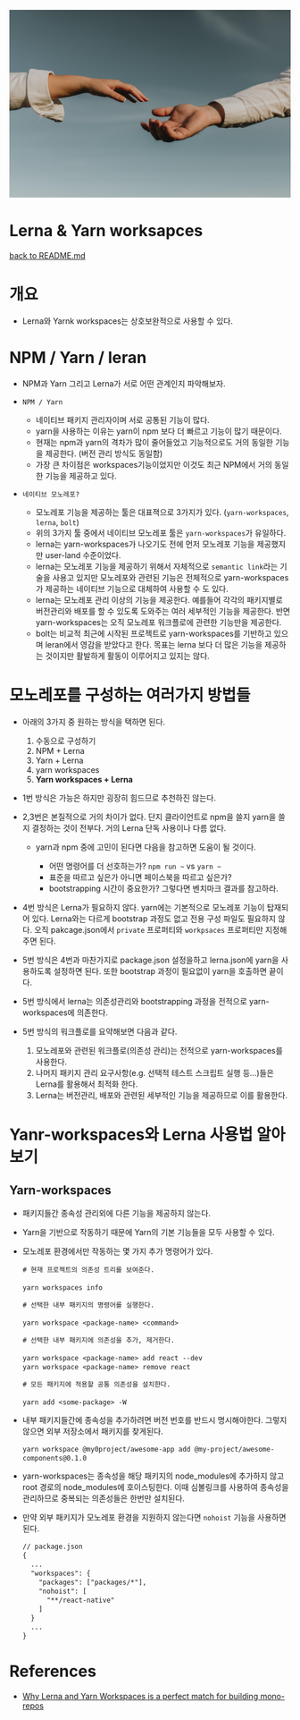 ![shake-hands](../images/shake-hands.png)

# Lerna & Yarn worksapces

[back to README.md](../README.md)

# 개요

- Lerna와 Yarnk workspaces는 상호보완적으로 사용할 수 있다.

# NPM / Yarn / leran

- NPM과 Yarn 그리고 Lerna가 서로 어떤 관계인지 파악해보자.

- `NPM / Yarn`

  - 네이티브 패키지 관리자이며 서로 공통된 기능이 많다.
  - yarn을 사용하는 이유는 yarn이 npm 보다 더 빠르고 기능이 많기 때문이다.
  - 현재는 npm과 yarn의 격차가 많이 줄어들었고 기능적으로도 거의 동일한 기능을 제공한다. (버전 관리 방식도 동일함)
  - 가장 큰 차이점은 workspaces기능이었지만 이것도 최근 NPM에서 거의 동일한 기능을 제공하고 있다.

- `네이티브 모노레포?`
  - 모노레포 기능을 제공하는 툴은 대표젹으로 3가지가 있다. (`yarn-workspaces`, `lerna`, `bolt`)
  - 위의 3가지 툴 중에서 네이티브 모노레포 툴은 `yarn-workspaces`가 유일하다.
  - lerna는 yarn-workspaces가 나오기도 전에 먼저 모노레포 기능을 제공했지만 user-land 수준이었다.
  - lerna는 모노레포 기능을 제공하기 위해서 자체적으로 `semantic link`라는 기술을 사용고 있지만 모노레포와 관련된 기능은 전체적으로 yarn-workspaces가 제공하는 네이티브 기능으로 대체하여 사용할 수 도 있다.
  - lerna는 모노레포 관리 이상의 기능을 제공한다. 예를들어 각각의 패키지별로 버전관리와 배포를 할 수 있도록 도와주는 여러 세부적인 기능을 제공한다. 반면 yarn-workspaces는 오직 모노레포 워크플로에 관련한 기능만을 제공한다.
  - bolt는 비교적 최근에 시작된 프로젝트로 yarn-workspaces를 기반하고 있으며 leran에서 영감을 받았다고 한다. 목표는 lerna 보다 더 많은 기능을 제공하는 것이지만 활발하게 활동이 이루어지고 있지는 않다.

# 모노레포를 구성하는 여러가지 방법들

- 아래의 3가지 중 원하는 방식을 택하면 된다.

  1. 수동으로 구성하기
  2. NPM + Lerna
  3. Yarn + Lerna
  4. yarn workspaces
  5. **Yarn workspaces + Lerna**

- 1번 방식은 가능은 하지만 굉장히 힘드므로 추천하진 않는다.
- 2,3번은 본질적으로 거의 차이가 없다. 단지 클라이언트로 npm을 쓸지 yarn을 쓸지 결정하는 것이 전부다. 거의 Lerna 단독 사용이나 다름 없다.

  - yarn과 npm 중에 고민이 된다면 다음을 참고하면 도움이 될 것이다.

    - 어떤 명령어를 더 선호하는가? `npm run ~` vs `yarn ~`
    - 표준을 따르고 싶은가 아니면 페이스북을 따르고 싶은가?
    - bootstrapping 시간이 중요한가? 그렇다면 벤치마크 결과를 참고하라.

- 4번 방식은 Lerna가 필요하지 않다. yarn에는 기본적으로 모노레포 기능이 탑재되어 있다. Lerna와는 다르게 bootstrap 과정도 없고 전용 구성 파일도 필요하지 않다. 오직 pakcage.json에서 `private` 프로퍼티와 `workpsaces` 프로퍼티만 지정해 주면 된다.

- 5번 방식은 4번과 마찬가지로 package.json 설정을하고 lerna.json에 yarn을 사용하도록 설정하면 된다. 또한 bootstrap 과정이 필요없이 yarn을 호출하면 끝이다.
- 5번 방식에서 lerna는 의존성관리와 bootstrapping 과정을 전적으로 yarn-workspaces에 의존한다.
- 5번 방식의 워크플로를 요약해보면 다음과 같다.

  1. 모노레포와 관련된 워크플로(의존성 관리)는 전적으로 yarn-workspaces를 사용한다.
  2. 나머지 패키지 관리 요구사항(e.g. 선택적 테스트 스크립트 실행 등...)들은 Lerna를 활용해서 최적화 한다.
  3. Lerna는 버전관리, 배포와 관련된 세부적인 기능을 제공하므로 이를 활용한다.

# Yanr-workspaces와 Lerna 사용법 알아보기

## Yarn-workspaces

- 패키지들간 종속성 관리외에 다른 기능을 제공하지 않는다.
- Yarn을 기반으로 작동하기 때문에 Yarn의 기본 기능들을 모두 사용할 수 있다.
- 모노레포 환경에서만 작동하는 몇 가지 추가 명령어가 있다.

  ```shell
  # 현재 프로젝트의 의존성 트리를 보여준다.

  yarn workspaces info
  ```

  ```shell
  # 선택한 내부 패키지의 명령어를 실행한다.

  yarn workspace <package-name> <command>
  ```

  ```shell
  # 선택한 내부 패키지에 의존성을 추가, 제거한다.

  yarn workspace <package-name> add react --dev
  yarn workspace <package-name> remove react
  ```

  ```shell
  # 모든 패키지에 적용할 공통 의존성을 설치한다.

  yarn add <some-package> -W
  ```

- 내부 패키지들간에 종속성을 추가하려면 버전 번호를 반드시 명시해야한다. 그렇지 않으면 외부 저장소에서 패키지를 찾게된다.

  ```shell
  yarn workspace @my0project/awesome-app add @my-project/awesome-components@0.1.0
  ```

- yarn-workspaces는 종속성을 해당 패키지의 node_modules에 추가하지 않고 root 경로의 node_modules에 호이스팅한다. 이때 심볼링크를 사용하여 종속성을 관리하므로 중복되는 의존성들은 한번만 설치된다.

- 만약 외부 패키지가 모노레포 환경을 지원하지 않는다면 `nohoist` 기능을 사용하면 된다.

  ```shell
  // package.json
  {
    ...
    "workspaces": {
      "packages": ["packages/*"],
      "nohoist": [
        "**/react-native"
      ]
    }
    ...
  }
  ```

# References

- [Why Lerna and Yarn Workspaces is a perfect match for building mono-repos](https://doppelmutzi.github.io/monorepo-lerna-yarn-workspaces/)
